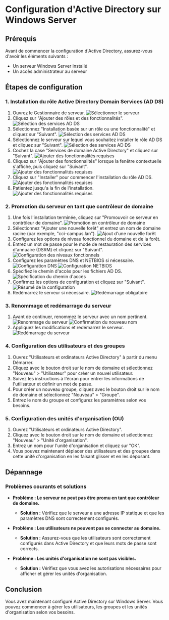 # Configuration d'Active Directory sur Windows Server

## Prérequis

Avant de commencer la configuration d'Active Directory, assurez-vous d'avoir les éléments suivants :

- Un serveur Windows Server installé
- Un accès administrateur au serveur

## Étapes de configuration

### 1. Installation du rôle Active Directory Domain Services (AD DS)

1. Ouvrez le Gestionnaire de serveur.
   ![Sélectionner le serveur](../images/windows-adds/windows_server_adds_role_install_1.png)
2. Cliquez sur "Ajouter des rôles et des fonctionnalités".
   ![Sélection des services AD DS](../images/windows-adds/windows_server_adds_role_install_2.png)
3. Sélectionnez "Installation basée sur un rôle ou une fonctionnalité" et cliquez sur "Suivant".
   ![Sélection des services AD DS](../images/windows-adds/windows_server_adds_role_install_3.png)
4. Sélectionnez le serveur sur lequel vous souhaitez installer le rôle AD DS et cliquez sur "Suivant".
   ![Sélection des services AD DS](../images/windows-adds/windows_server_adds_role_install_4.png)
5. Cochez la case "Services de domaine Active Directory" et cliquez sur "Suivant".
   ![Ajouter des fonctionnalités requises](../images/windows-adds/windows_server_adds_role_install_7.png)
6. Cliquez sur "Ajouter des fonctionnalités" lorsque la fenêtre contextuelle s'affiche, puis cliquez sur "Suivant".
   ![Ajouter des fonctionnalités requises](../images/windows-adds/windows_server_adds_role_install_8.png)
7. Cliquez sur "Installer" pour commencer l'installation du rôle AD DS.
   ![Ajouter des fonctionnalités requises](../images/windows-adds/windows_server_adds_role_install_11.png)
8. Patientez jusqu'a la fin de l'installation.
   ![Ajouter des fonctionnalités requises](../images/windows-adds/windows_server_adds_role_install_13.png)

### 2. Promotion du serveur en tant que contrôleur de domaine

1. Une fois l'installation terminée, cliquez sur "Promouvoir ce serveur en contrôleur de domaine".
   ![Promotion en contrôleur de domaine](../images/windows-adds/windows_server_adds_configure_2.png)
2. Sélectionnez "Ajouter une nouvelle forêt" et entrez un nom de domaine racine (par exemple, "cci-campus.lan").
   ![Ajout d'une nouvelle forêt](../images/windows-adds/windows_server_adds_configure_name_forest.png)
3. Configurez les options de niveau fonctionnel du domaine et de la forêt.
4. Entrez un mot de passe pour le mode de restauration des services d'annuaire (DSRM) et cliquez sur "Suivant".
   ![Configuration des niveaux fonctionnels](../images/windows-adds/windows_server_adds_configure_forest_level.png)
5. Configurez les paramètres DNS et NETBIOS si nécessaire.
   ![Configuration DNS](../images/windows-adds/windows_server_adds_configure_dns.png)
   ![Configuration NETBIOS](../images/windows-adds/windows_server_adds_configure_netbios.png)
6. Spécifiez le chemin d'accès pour les fichiers AD DS.
   ![Spécification du chemin d'accès](../images/windows-adds/windows_server_adds_configure_path.png)
7. Confirmez les options de configuration et cliquez sur "Suivant".
   ![Résumé de la configuration](../images/windows-adds/windows_server_adds_configure_resume.png)
8. Redémarrez le serveur si nécessaire.
   ![Redémarrage obligatoire](../images/windows-adds/windows_server_adds_configure_restart.png)

### 3. Renommage et redémarrage du serveur

1. Avant de continuer, renommez le serveur avec un nom pertinent.
   ![Renommage du serveur](../images/windows-adds/windows_server_adds_pc_rename_1.png)
   ![Confirmation du nouveau nom](../images/windows-adds/windows_server_adds_pc_rename_2.png)
2. Appliquez les modifications et redémarrez le serveur.
   ![Redémarrage du serveur](../images/windows-adds/windows_server_adds_pc_restart.png)

### 4. Configuration des utilisateurs et des groupes

1. Ouvrez "Utilisateurs et ordinateurs Active Directory" à partir du menu Démarrer.
2. Cliquez avec le bouton droit sur le nom de domaine et sélectionnez "Nouveau" > "Utilisateur" pour créer un nouvel utilisateur.
3. Suivez les instructions à l'écran pour entrer les informations de l'utilisateur et définir un mot de passe.
4. Pour créer un nouveau groupe, cliquez avec le bouton droit sur le nom de domaine et sélectionnez "Nouveau" > "Groupe".
5. Entrez le nom du groupe et configurez les paramètres selon vos besoins.

### 5. Configuration des unités d'organisation (OU)

1. Ouvrez "Utilisateurs et ordinateurs Active Directory".
2. Cliquez avec le bouton droit sur le nom de domaine et sélectionnez "Nouveau" > "Unité d'organisation".
3. Entrez un nom pour l'unité d'organisation et cliquez sur "OK".
4. Vous pouvez maintenant déplacer des utilisateurs et des groupes dans cette unité d'organisation en les faisant glisser et en les déposant.

## Dépannage

### Problèmes courants et solutions

- **Problème : Le serveur ne peut pas être promu en tant que contrôleur de domaine.**
  - **Solution :** Vérifiez que le serveur a une adresse IP statique et que les paramètres DNS sont correctement configurés.

- **Problème : Les utilisateurs ne peuvent pas se connecter au domaine.**
  - **Solution :** Assurez-vous que les utilisateurs sont correctement configurés dans Active Directory et que leurs mots de passe sont corrects.

- **Problème : Les unités d'organisation ne sont pas visibles.**
  - **Solution :** Vérifiez que vous avez les autorisations nécessaires pour afficher et gérer les unités d'organisation.

## Conclusion

Vous avez maintenant configuré Active Directory sur Windows Server. Vous pouvez commencer à gérer les utilisateurs, les groupes et les unités d'organisation selon vos besoins.
